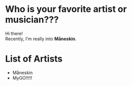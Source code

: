 # Who is your favorite artist or musician???
Hi there!  
Recently, I'm really into **Måneskin**.

# List of Artists

- Måneskin
- MyGO!!!!!
